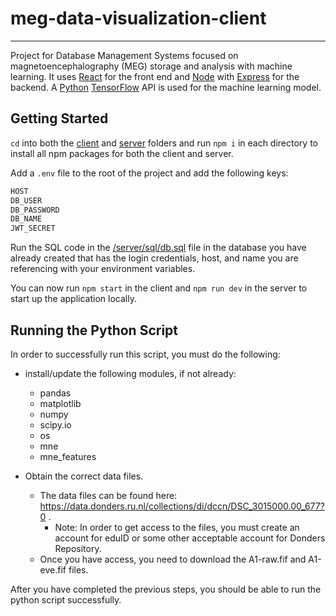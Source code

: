 # meg-data-visualization-client

---

Project for Database Management Systems focused on magnetoencephalography (MEG) storage and analysis with machine learning. It uses [React](https://reactjs.org/) for the front end and [Node](https://nodejs.org/en/) with [Express](https://expressjs.com/) for the backend. A [Python](https://www.python.org/) [TensorFlow](https://www.tensorflow.org/?gclid=CjwKCAjwm8WZBhBUEiwA178UnLETcZbGxgKLh-Fn-rpOAs22cL3N7BtjNn31cNm9G7ym9_pUSbUWbxoCajUQAvD_BwE) API is used for the machine learning model.

## Getting Started

`cd` into both the [client](/client) and [server](/server) folders and run `npm i` in each directory to install all npm packages for both the client and server.

Add a `.env` file to the root of the project and add the following keys:

```sh
HOST
DB_USER
DB_PASSWORD
DB_NAME
JWT_SECRET
```

Run the SQL code in the [/server/sql/db.sql](/server/sql/db.sql) file in the database you have already created that has the login credentials, host, and name you are referencing with your environment variables.

You can now run `npm start` in the client and `npm run dev` in the server to start up the application locally.

## Running the Python Script

In order to successfully run this script, you must do the following:

- install/update the following modules, if not already:

  - pandas
  - matplotlib
  - numpy
  - scipy.io
  - os
  - mne
  - mne_features

- Obtain the correct data files.
  - The data files can be found here: https://data.donders.ru.nl/collections/di/dccn/DSC_3015000.00_677?0 .
    - Note: In order to get access to the files, you must create an account for eduID or some other acceptable account for Donders Repository.
  - Once you have access, you need to download the A1-raw.fif and A1-eve.fif files.

After you have completed the previous steps, you should be able to run the python script successfully.
